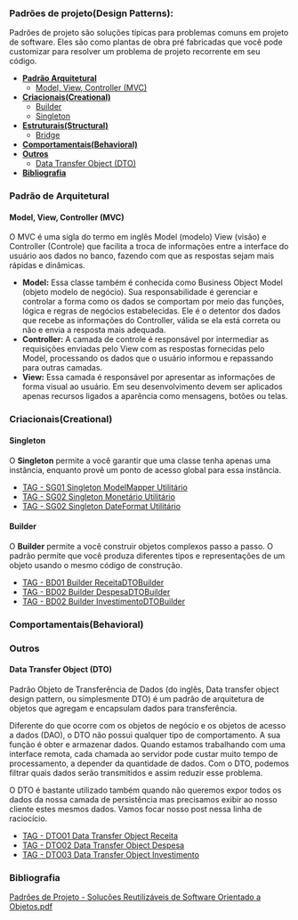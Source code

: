 ### Padrões de projeto(Design Patterns):
Padrões de projeto são soluções típicas para problemas comuns em projeto de software. Eles são como plantas de obra pré fabricadas que você pode customizar para resolver um problema de projeto recorrente em seu código.</br>
- **[Padrão Arquitetural](#criacionaiscreational)**
    - [Model, View, Controller (MVC)](#model-view-controller-mvc)
- **[Criacionais(Creational)](#criacionaiscreational)**
    - [Builder](#builder)
    - [Singleton](#singleton)
- **[Estruturais(Structural)](#estruturaisstructural)**
    - [Bridge](#bridge )
- **[Comportamentais(Behavioral)](#comportamentaisbehavioral)**
- **[Outros](#outros)**
    - [Data Transfer Object (DTO)](#data-transfer-object-dto)
- **[Bibliografia](#bibliografia)**

### Padrão de Arquitetural
#### Model, View, Controller (MVC)
O MVC é uma sigla do termo em inglês Model (modelo) View (visão) e Controller (Controle) que facilita a troca de informações entre a interface do usuário aos dados no banco, fazendo com que as respostas sejam mais rápidas e dinâmicas.

 - **Model:** Essa classe também é conhecida como Business Object Model (objeto modelo de negócio). Sua responsabilidade é gerenciar e controlar a forma como os dados se comportam por meio das funções, lógica e regras de negócios estabelecidas. Ele é o detentor dos dados que recebe as informações do Controller, válida se ela está correta ou não e envia a resposta mais adequada.
 - **Controller:** A camada de controle é responsável por intermediar as requisições enviadas pelo View com as respostas fornecidas pelo Model, processando os dados que o usuário informou e repassando para outras camadas.
 - **View:** Essa camada é responsável por apresentar as informações de forma visual ao usuário. Em seu desenvolvimento devem ser aplicados apenas recursos ligados a aparência como mensagens, botões ou telas.

### Criacionais(Creational)
#### Singleton
O **Singleton** permite a você garantir que uma classe tenha apenas uma instância, enquanto provê um ponto de acesso global para essa instância.</br>
 - [TAG - SG01 Singleton ModelMapper Utilitário](src/main/java/br/com/ifg/controlefinanca/models/util/ModelMapperUtil.java)
 - [TAG - SG02 Singleton Monetário Utilitário](src/main/java/br/com/ifg/controlefinanca/models/util)
 - [TAG - SG02 Singleton DateFormat Utilitário](src/main/java/br/com/ifg/controlefinanca/models/util)

#### Builder
O **Builder** permite a você construir objetos complexos passo a passo. O padrão permite que você produza diferentes tipos e representações de um objeto usando o mesmo código de construção.</br>
 - [TAG - BD01 Builder ReceitaDTOBuilder](src/main/java/br/com/ifg/controlefinanca/models/receita/dto/ReceitaDTOBuilder.java)
 - [TAG - BD02 Builder DespesaDTOBuilder](src/main/java/br/com/ifg/controlefinanca/models)
 - [TAG - BD02 Builder InvestimentoDTOBuilder](src/main/java/br/com/ifg/controlefinanca/models)


### Comportamentais(Behavioral)

### Outros

#### Data Transfer Object (DTO)
Padrão Objeto de Transferência de Dados (do inglês, Data transfer object design pattern, ou simplesmente DTO) é um padrão de arquitetura de objetos que agregam e encapsulam dados para transferência.

Diferente do que ocorre com os objetos de negócio e os objetos de acesso a dados (DAO), o DTO não possui qualquer tipo de comportamento. A sua função é obter e armazenar dados. Quando estamos trabalhando com uma interface remota, cada chamada ao servidor pode custar muito tempo de processamento, a depender da quantidade de dados. Com o DTO, podemos filtrar quais dados serão transmitidos e assim reduzir esse problema.

O DTO é bastante utilizado também quando não queremos expor todos os dados da nossa camada de persistência mas precisamos exibir ao nosso cliente estes mesmos dados. Vamos focar nosso post nessa linha de raciocício.

- [TAG - DTO01 Data Transfer Object Receita](src/main/java/br/com/ifg/controlefinanca/models/receita/dto/ReceitaDTO.java)
- [TAG - DTO02 Data Transfer Object Despesa](src/main/java/br/com/ifg/controlefinanca/models/)
- [TAG - DTO03 Data Transfer Object Investimento](src/main/java/br/com/ifg/controlefinanca/models/investimento/dto/InvestimentoDTO.java)

### Bibliografia
[Padrões de Projeto - Solucões Reutilizáveis de Software Orientado a Objetos.pdf](https://github.com/carlosalexandredev/desing-patterns/blob/c0ddbf7b49bed10d18ecf1941745d72e97ab6105/Padr%C3%B5es%20de%20Projeto%20-%20Soluc%C3%B5es%20Reutiliz%C3%A1veis%20de%20Software%20Orientado%20a%20Objetos.pdf)

